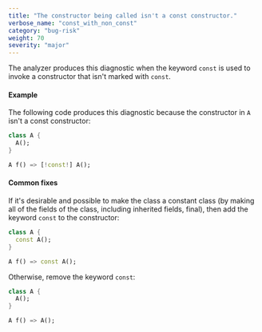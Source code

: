 ```yaml
---
title: "The constructor being called isn't a const constructor."
verbose_name: "const_with_non_const"
category: "bug-risk"
weight: 70
severity: "major"
---
```

The analyzer produces this diagnostic when the keyword `const` is used to
invoke a constructor that isn't marked with `const`.

#### Example

The following code produces this diagnostic because the constructor in `A`
isn't a const constructor:

```dart
class A {
  A();
}

A f() => [!const!] A();
```

#### Common fixes

If it's desirable and possible to make the class a constant class (by
making all of the fields of the class, including inherited fields, final),
then add the keyword `const` to the constructor:

```dart
class A {
  const A();
}

A f() => const A();
```

Otherwise, remove the keyword `const`:

```dart
class A {
  A();
}

A f() => A();
```
